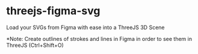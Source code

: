# threejs-figma-svg
Load your SVGs from Figma with ease into a ThreeJS 3D Scene

*Note: Create outlines of strokes and lines in Figma in order to see them in ThreeJS (Ctrl+Shift+O)
